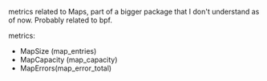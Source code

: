 metrics related to Maps, part of a bigger package that I don't understand as of now. Probably related to bpf.

metrics:
- MapSize (map_entries)
- MapCapacity (map_capacity)
- MapErrors(map_error_total)
